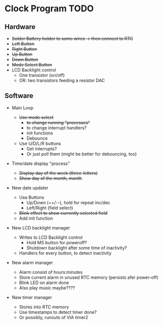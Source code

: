 # Clock Program TODO

## Hardware
  * ~~Solder Battery holder to some wires -> then connect to RTC~~
  * ~~Left Button~~
  * ~~Right Button~~
  * ~~Up Button~~
  * ~~Down Button~~
  * ~~Mode Select Button~~
  * LCD Backlight control
    - One transistor (on/off)
    - OR: two transistors feeding a resistor DAC

## Software
  * Main Loop
    - ~~Use mode select~~
      * ~~to change running "processes"~~
      * to change interrupt handlers?
      * init functions
      * Debounce
    - Use U/D/L/R buttons
      * Get interrupts?
      * Or just poll them (might be better for debouncing, too)


  * Time/date display "process"
    - ~~Display day of the week (three-letters)~~
    - ~~Show day of the month, month~~

  * New date updater
    - Use Buttons
      * Up/Down (++/--), hold for repeat inc/dec
      * Left/Right (field select)
    - ~~Blink effect to show currently selected field~~
    - Add init function

  * New LCD backlight manager
    - Writes to LCD Backlight control
      * Hold MS button for poweroff?
      * Shutdown backlight after some time of inactivity?
    - Handlers for every button, to detect inactivity

  * New alarm manager
    - Alarm consist of hours:minutes
    - Store current alarm in unused RTC memory (persists afer power-off)
    - Blink LED on alarm done
    - Also play music maybe????

  * New timer manager
    - Stores into RTC memory
    - Use timestamps to detect timer done?
    - Or possibly, runouts of VIA timer2
